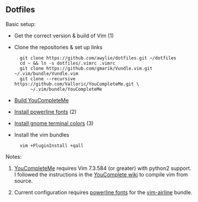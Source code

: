 ## Dotfiles

Basic setup:
* Get the correct version & build of Vim (1)
* Clone the repositories & set up links

        git clone https://github.com/awylie/dotfiles.git ~/dotfiles
        cd ~ && ln -s dotfiles/.vimrc .vimrc
        git clone https://github.com/gmarik/Vundle.vim.git ~/.vim/bundle/Vundle.vim
        git clone --recursive https://github.com/Valloric/YouCompleteMe.git \
            ~/.vim/bundle/YouCompleteMe


* [Build YouCompleteMe](https://github.com/Valloric/YouCompleteMe#ubuntu-linux-x64-super-quick-installation)
* [Install powerline fonts](https://powerline.readthedocs.org/en/latest/installation/linux.html#font-installation) (2)
* [Install gnome terminal colors](https://github.com/sigurdga/gnome-terminal-colors-solarized#installation-and-usage) (3)

* Install the vim bundles

        vim +PluginInstall +qall

Notes:

1.  [YouCompleteMe](https://github.com/Valloric/YouCompleteMe) requires Vim 7.3.584 (or greater)
    with python2 support.  I followed the instructions in the
    [YouComplete wiki](https://github.com/Valloric/YouCompleteMe/wiki/Building-Vim-from-source)
    to compile vim from source.

2.  Current configuration requires
    [powerline fonts](https://powerline.readthedocs.org/en/latest/installation/linux.html#font-installation)
    for the [vim-airline](https://github.com/bling/vim-airline) bundle.
